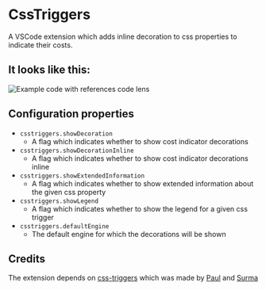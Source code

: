 # CssTriggers

A VSCode extension which adds inline decoration to css properties to indicate their costs.

## It looks like this:

![Example code with references code lens](https://raw.githubusercontent.com/kisstkondoros/csstriggers/master/screenshot.png)

## Configuration properties

- `csstriggers.showDecoration`
  - A flag which indicates whether to show cost indicator decorations
- `csstriggers.showDecorationInline`
  - A flag which indicates whether to show cost indicator decorations inline
- `csstriggers.showExtendedInformation`
  - A flag which indicates whether to show extended information about the given css property
- `csstriggers.showLegend`
  - A flag which indicates whether to show the legend for a given css trigger
- `csstriggers.defaultEngine`
  - The default engine for which the decorations will be shown

## Credits

The extension depends on [css-triggers](https://csstriggers.com/) which was made by [Paul](https://twitter.com/aerotwist) and [Surma](https://twitter.com/DasSurma)
